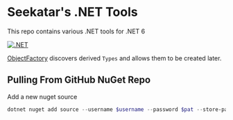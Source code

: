 # Seekatar's .NET Tools

This repo contains various .NET tools for .NET 6

[![.NET](https://github.com/Seekatar/WebApi-DotNet-6/actions/workflows/dotnet.yml/badge.svg)](https://github.com/Seekatar/WebApi-DotNet-6/actions/workflows/dotnet.yml)

[ObjectFactory](src/Tools/ObjectFactory/README.md) discovers derived `Types` and allows them to be created later.

## Pulling From GitHub NuGet Repo

Add a new nuget source

```PowerShell
dotnet nuget add source --username $username --password $pat --store-password-in-clear-text --name github "https://nuget.pkg.github.com/seekatar/index.json"
```
